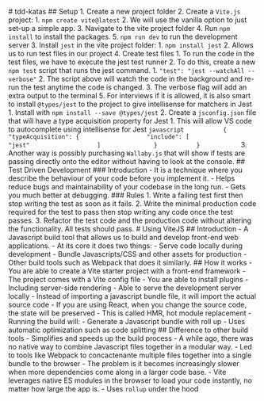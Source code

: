 #   t d d - k a t a s  
  
 # #   S e t u p  
  
 1 .   C r e a t e   a   n e w   p r o j e c t   f o l d e r  
  
 2 .   C r e a t e   a   ` V i t e . j s `   p r o j e c t :  
  
       1 .   ` n p m   c r e a t e   v i t e @ l a t e s t `  
       2 .   W e   w i l l   u s e   t h e   v a n i l l a   o p t i o n   t o   j u s t   s e t - u p   a   s i m p l e   a p p .  
       3 .   N a v i g a t e   t o   t h e   v i t e   p r o j e c t   f o l d e r  
       4 .   R u n   ` n p m   i n s t a l l `   t o   i n s t a l l   t h e   p a c k a g e s .  
       5 .   ` n p m   r u n   d e v `   t o   r u n   t h e   d e v e l o p m e n t   s e r v e r  
  
 3 .   I n s t a l l   ` j e s t `   i n   t h e   v i t e   p r o j e c t   f o l d e r :  
  
       1 .   ` n p m   i n s t a l l   j e s t `  
       2 .   A l l o w s   u s   t o   r u n   t e s t   f i l e s   i n   o u r   p r o j e c t  
  
 4 .   C r e a t e   t e s t   f i l e s  
  
       1 .   T o   r u n   t h e   c o d e   i n   t h e   t e s t   f i l e s ,   w e   h a v e   t o   e x e c u t e   t h e   j e s t   t e s t   r u n n e r  
       2 .   T o   d o   t h i s ,   c r e a t e   a   n e w   ` n p m   t e s t `   s c r i p t   t h a t   r u n s   t h e   j e s t   c o m m a n d .  
             1 .   ` " t e s t " :   " j e s t   - - w a t c h A l l   - - v e r b o s e " `  
             2 .   T h e   s c r i p t   a b o v e   w i l l   w a t c h   t h e   c o d e   i n   t h e   b a c k g r o u n d   a n d   r e - r u n   t h e   t e s t   a n y t i m e   t h e   c o d e   i s   c h a n g e d .  
             3 .   T h e   v e r b o s e   f l a g   w i l l   a d d   a n   e x t r a   o u t p u t   t o   t h e   t e r m i n a l  
  
 5 .   F o r   i n t e r v i e w s   i f   i t   i s   a l l o w e d ,   i t   i s   a l s o   s m a r t   t o   i n s t a l l   ` @ t y p e s / j e s t `   t o   t h e   p r o j e c t   t o   g i v e   i n t e l l i s e n s e   f o r   m a t c h e r s   i n   J e s t  
  
       1 .   I n s t a l l   w i t h   ` n p m   i n s t a l l   - - s a v e   @ t y p e s / j e s t `  
  
       2 .   C r e a t e   a   ` j s c o n f i g . j s o n `   f i l e   t h a t   w i l l   h a v e   a   t y p e   a c q u i s i t i o n   p r o p e r t y   f o r   J e s t  
  
             1 .   T h i s   w i l l   a l l o w   V S   c o d e   t o   a u t o c o m p l e t e   u s i n g   i n t e l l i s e n s e   f o r   J e s t  
  
                   ` ` ` j a v a s c r i p t  
                   {  
                           " t y p e A c q u i s i t i o n " :   {  
                                   " i n c l u d e " :   [  
                                           " j e s t "  
                                   ]  
                           }  
                   }  
                   ` ` `  
  
       3 .   * * A n o t h e r   w a y   i s   p o s s i b l y   p u r c h a s i n g   ` W a l l a b y . j s `   t h a t   w i l l   s h o w   i f   t e s t s   a r e   p a s s i n g   d i r e c t l y   o n t o   t h e   e d i t o r   w i t h o u t   h a v i n g   t o   l o o k   a t   t h e   c o n s o l e . * *  
  
  
  
  
  
 # #   T e s t   D r i v e n   D e v e l o p m e n t  
  
 # # #   I n t r o d u c t i o n  
  
 -   I t   i s   a   t e c h n i q u e   w h e r e   y o u   d e s c r i b e   t h e   b e h a v i o u r   o f   y o u r   c o d e   b e f o r e   y o u   i m p l e m e n t   i t .  
 -   H e l p s   r e d u c e   b u g s   a n d   m a i n t a i n a b i l i t y   o f   y o u r   c o d e b a s e   i n   t h e   l o n g   r u n .  
 -   G e t s   y o u   m u c h   b e t t e r   a t   d e b u g g i n g .  
  
  
  
 # # #   R u l e s  
  
 1 .   W r i t e   a   f a i l i n g   t e s t   f i r s t   t h e n   s t o p   w r i t i n g   t h e   t e s t   a s   s o o n   a s   i t   f a i l s .  
 2 .   W r i t e   t h e   m i n i m a l   p r o d u c t i o n   c o d e   r e q u i r e d   f o r   t h e   t e s t   t o   p a s s   t h e n   s t o p   w r i t i n g   a n y   c o d e   o n c e   t h e   t e s t   p a s s e s .  
 3 .   R e f a c t o r   t h e   t e s t   c o d e   a n d   t h e   p r o d u c t i o n   c o d e   w i t h o u t   a l t e r i n g   t h e   f u n c t i o n a l i t y .   A l l   t e s t s   s h o u l d   p a s s .  
  
  
  
  
  
  
  
  
  
  
  
 #   U s i n g   V i t e J S  
  
 # #   I n t r o d u c t i o n  
  
 -   A   J a v a s c r i p t   b u i l d   t o o l   t h a t   a l l o w s   u s   t o   b u i l d   a n d   d e v e l o p   f r o n t - e n d   w e b   a p p l i c a t i o n s .  
 -   A t   i t s   c o r e   i t   d o e s   t w o   t h i n g s :  
     -   S e r v e   c o d e   l o c a l l y   d u r i n g   d e v e l o p m e n t  
     -   B u n d l e   J a v a s c r i p t s / C S S   a n d   o t h e r   a s s e t s   f o r   p r o d u c t i o n  
 -   O t h e r   b u i l d   t o o l s   s u c h   a s   W e b p a c k   t h a t   d o e s   i t   s i m i l a r l y .  
  
  
  
 # #   H o w   i t   w o r k s  
  
 -   Y o u   a r e   a b l e   t o   c r e a t e   a   V i t e   s t a r t e r   p r o j e c t   w i t h   a   f r o n t - e n d   f r a m e w o r k  
 -   T h e   p r o j e c t   c o m e s   w i t h   a   V i t e   c o n f i g   f i l e  
 -   Y o u   a r e   a b l e   t o   i n s t a l l   p l u g i n s  
     -   I n c l u d i n g   s e r v e r - s i d e   r e n d e r i n g  
 -   A b l e   t o   s e r v e   t h e   d e v e l o p m e n t   s e r v e r   l o c a l l y  
 -   I n s t e a d   o f   i m p o r t i n g   a   j a v a s c r i p t   b u n d l e   f i l e ,   i t   w i l l   i m p o r t   t h e   a c t u a l   s o u r c e   c o d e  
 -   I f   y o u   a r e   u s i n g   R e a c t ,   w h e n   y o u   c h a n g e   t h e   s o u r c e   c o d e ,   t h e   s t a t e   w i l l   b e   p r e s e r v e d  
     -   T h i s   i s   c a l l e d   H M R ,   * * h o t   m o d u l e   r e p l a c e m e n t * *  
 -   R u n n i n g   t h e   b u i l d   w i l l :  
     -   G e n e r a t e   a   J a v a s c r i p t   b u n d l e   w i t h   r o l l   u p  
     -   U s e s   a u t o m a t i c   o p t i m i z a t i o n   s u c h   a s   c o d e   s p l i t t i n g  
  
  
  
 # #   D i f f e r e n c e   t o   o t h e r   b u i l d   t o o l s  
  
 -   S i m p l i f i e s   a n d   s p e e d s   u p   t h e   b u i l d   p r o c e s s  
 -   A   w h i l e   a g o ,   t h e r e   w a s   n o   n a t i v e   w a y   t o   c o m b i n e   J a v a s c r i p t   f i l e s   t o g e t h e r   i n   a   m o d u l a r   w a y .  
     -   L e d   t o   t o o l s   l i k e   W e b p a c k   t o   c o n c a c t e n a n t e   m u l t i p l e   f i l e s   t o g e t h e r   i n t o   a   s i n g l e   b u n d l e   t o   t h e   b r o w s e r  
     -   T h e   p r o b l e m   i s   i t   b e c o m e s   i n c r e a s i n g l y   s l o w e r   w h e n   m o r e   d e p e n d e n c i e s   c o m e   a l o n g   i n   a   l a r g e r   c o d e   b a s e .  
 -   V i t e   l e v e r a g e s   n a t i v e   E S   m o d u l e s   i n   t h e   b r o w s e r   t o   l o a d   y o u r   c o d e   i n s t a n t l y ,   n o   m a t t e r   * * h o w   l a r g e   t h e   a p p   i s * * .  
     -   U s e s   ` r o l l u p `   u n d e r   t h e   h o o d  
  
 